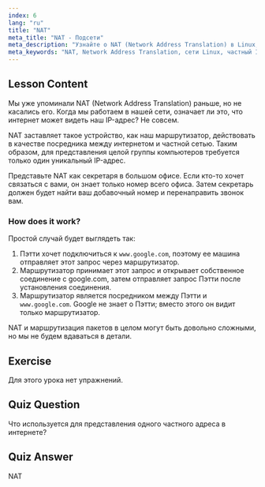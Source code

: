 ```yaml
---
index: 6
lang: "ru"
title: "NAT"
meta_title: "NAT - Подсети"
meta_description: "Узнайте о NAT (Network Address Translation) в Linux, как он работает и его роль в сетевой безопасности. Разберитесь в частных и публичных IP-адресах. Руководство по сетям Linux."
meta_keywords: "NAT, Network Address Translation, сети Linux, частный IP, публичный IP, учебник Linux, руководство для начинающих"
---
```


## Lesson Content

Мы уже упоминали NAT (Network Address Translation) раньше, но не касались его. Когда мы работаем в нашей сети, означает ли это, что интернет может видеть наш IP-адрес? Не совсем.

NAT заставляет такое устройство, как наш маршрутизатор, действовать в качестве посредника между интернетом и частной сетью. Таким образом, для представления целой группы компьютеров требуется только один уникальный IP-адрес.

Представьте NAT как секретаря в большом офисе. Если кто-то хочет связаться с вами, он знает только номер всего офиса. Затем секретарь должен будет найти ваш добавочный номер и перенаправить звонок вам.

### How does it work?

Простой случай будет выглядеть так:

1. Пэтти хочет подключиться к `www.google.com`, поэтому ее машина отправляет этот запрос через маршрутизатор.
2. Маршрутизатор принимает этот запрос и открывает собственное соединение с google.com, затем отправляет запрос Пэтти после установления соединения.
3. Маршрутизатор является посредником между Пэтти и `www.google.com`. Google не знает о Пэтти; вместо этого он видит только маршрутизатор.

NAT и маршрутизация пакетов в целом могут быть довольно сложными, но мы не будем вдаваться в детали.

## Exercise

Для этого урока нет упражнений.

## Quiz Question

Что используется для представления одного частного адреса в интернете?

## Quiz Answer

NAT
